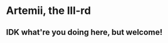 # Artemii, the III-rd

## IDK what're you doing here, but welcome!

<!---
Jrol123/Jrol123 is a ✨ special ✨ repository because its `README.md` (this file) appears on your GitHub profile.
You can click the Preview link to take a look at your changes.
--->
